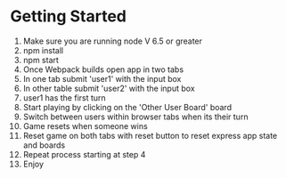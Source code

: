 # Getting Started

1. Make sure you are running node V 6.5 or greater
2. npm install
3. npm start
4. Once Webpack builds open app in two tabs
5. In one tab submit 'user1' with the input box
6. In other table submit 'user2' with the input box
7. user1 has the first turn
8. Start playing by clicking on the 'Other User Board' board
9. Switch between users within browser tabs when its their turn
10. Game resets when someone wins
11. Reset game on both tabs with reset button to reset express app state and boards
12. Repeat process starting at step 4
13. Enjoy 
